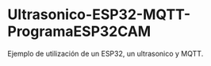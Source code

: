 # Ultrasonico-ESP32-MQTT-ProgramaESP32CAM
Ejemplo de utilización de un ESP32, un ultrasonico y MQTT.
